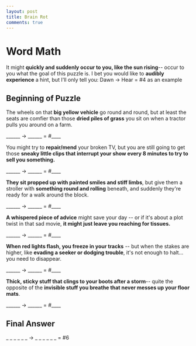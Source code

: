 ```yaml
---
layout: post
title: Brain Rot
comments: true
---
```

# Word Math

It might **quickly and suddenly occur to you, like the sun rising**-- occur to you what the goal of this puzzle is. I bet you would like to **audibly experience** a hint, but I'll only tell you: Dawn -> Hear = #4 as an example


## Beginning of Puzzle

The wheels on that **big yellow vehicle** go round and round, but at least the seats are comfier than those **dried piles of grass** you sit on when a tractor pulls you around on a farm.

______ -> ______ = #____

You might try to **repair/mend** your broken TV, but you are still going to get those **sneaky little clips that interrupt your show every 8 minutes to try to sell you something.**

______ -> ______ = #____

**They sit propped up with painted smiles and stiff limbs**, but give them a stroller with **something round and rolling** beneath, and suddenly they're ready for a walk around the block.

______ -> ______ = #____

**A whispered piece of advice** might save your day -- or if it's about a plot twist in that sad movie, **it might just leave you reaching for tissues.**

______ -> ______ = #____

**When red lights flash, you freeze in your tracks** -- but when the stakes are higher, like **evading a seeker or dodging trouble**, it's not enough to halt... you need to disappear.

______ -> ______ = #____

**Thick, sticky stuff that clings to your boots after a storm**-- quite the opposite of the **invisible stuff you breathe that never messes up your floor mats**.

______ -> ______ = #____

## Final Answer

_ _ _ _ _ _ -> _ _ _ _ _ _ = #6

